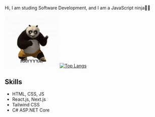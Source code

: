 Hi, I am studing Software Development, and I am a JavaScript ninja🥷🏼

<img src="https://github.com/mikeys2002/mikeys2002/blob/main/kungfupanda.gif" width="170" > [![Top Langs](https://github-readme-stats.vercel.app/api/top-langs/?username=anuraghazra&layout=compact)](https://github.com/anuraghazra/github-readme-stats)

## Skills
* HTML, CSS, JS
* React.js, Next.js
* Tailwind CSS
* C# ASP.NET Core
